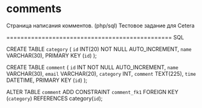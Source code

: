 # comments
Страница написания комментов. (php/sql)
Тестовое задание для Cetera

===============================================
SQL

CREATE TABLE `category` (
  `id` INT(20) NOT NULL AUTO_INCREMENT,
  `name` VARCHAR(30),
  PRIMARY KEY  (`id`)
);

CREATE TABLE `comment` (
  `id` INT NOT NULL AUTO_INCREMENT,
  `name` VARCHAR(30),
  `email` VARCHAR(20),
  `category` INT,
  `comment` TEXT(225),
  `time` DATETIME,
  PRIMARY KEY  (`id`)
);


ALTER TABLE `comment` ADD CONSTRAINT `comment_fk1` FOREIGN KEY (`category`) REFERENCES category(`id`);
